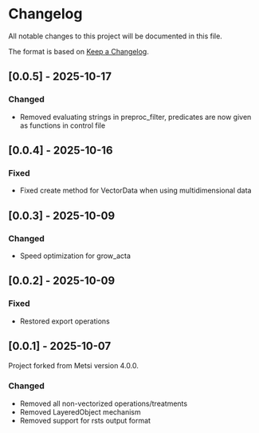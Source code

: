 # Changelog

All notable changes to this project will be documented in this file.

The format is based on [Keep a Changelog](https://keepachangelog.com/en/1.1.0/).

## [0.0.5] - 2025-10-17

### Changed

- Removed evaluating strings in preproc_filter, predicates are now given as functions in control file

## [0.0.4] - 2025-10-16

### Fixed

- Fixed create method for VectorData when using multidimensional data

## [0.0.3] - 2025-10-09

### Changed

- Speed optimization for grow_acta

## [0.0.2] - 2025-10-09

### Fixed

- Restored export operations

## [0.0.1] - 2025-10-07

Project forked from Metsi version 4.0.0.

### Changed

- Removed all non-vectorized operations/treatments
- Removed LayeredObject mechanism
- Removed support for rsts output format
